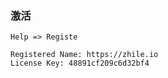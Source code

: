### 激活

`Help => Registe`

```text
Registered Name: https://zhile.io
License Key: 48891cf209c6d32bf4
```
